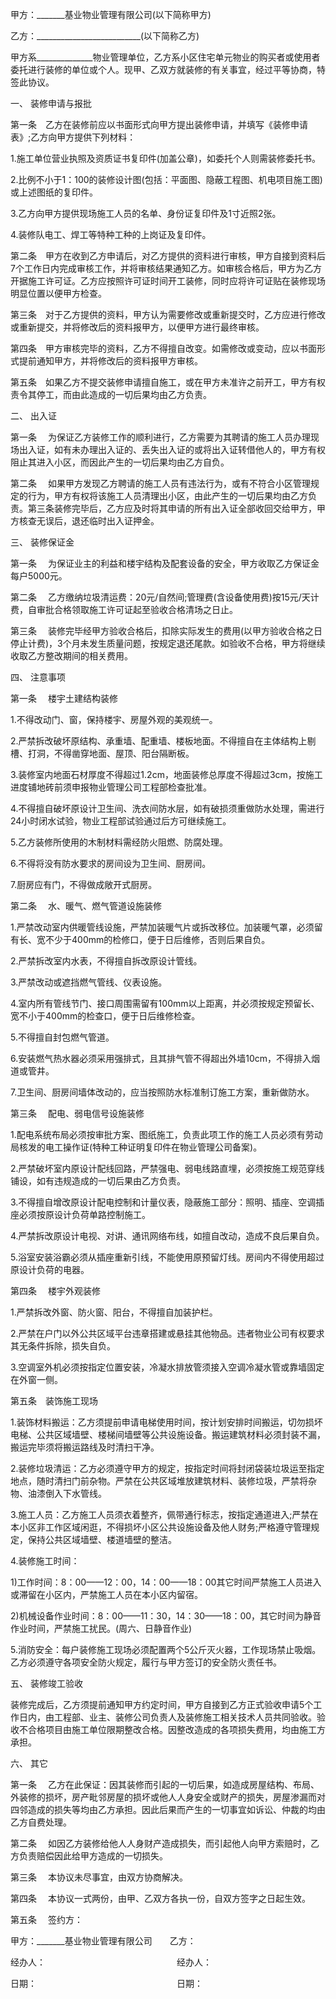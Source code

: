 
 


甲方：_______基业物业管理有限公司(以下简称甲方)


乙方：__________________________(以下简称乙方)


甲方系______________物业管理单位，乙方系小区住宅单元物业的购买者或使用者委托进行装修的单位或个人。现甲、乙双方就装修的有关事宜，经过平等协商，特签此协议。


一、 装修申请与报批


第一条　乙方在装修前应以书面形式向甲方提出装修申请，并填写《装修申请表》;乙方向甲方提供下列材料：


1.施工单位营业执照及资质证书复印件(加盖公章)，如委托个人则需装修委托书。


2.比例不小于1：100的装修设计图(包括：平面图、隐蔽工程图、机电项目施工图)或上述图纸的复印件。


3.乙方向甲方提供现场施工人员的名单、身份证复印件及1寸近照2张。


4.装修队电工、焊工等特种工种的上岗证及复印件。


第二条　甲方在收到乙方申请后，对乙方提供的资料进行审核，甲方自接到资料后7个工作日内完成审核工作，并将审核结果通知乙方。如审核合格后，甲方为乙方开据施工许可证。乙方应按照许可证时间开工装修，同时应将许可证贴在装修现场明显位置以便甲方检查。


第三条　对于乙方提供的资料，甲方认为需要修改或重新提交时，乙方应进行修改或重新提交，并将修改后的资料报甲方，以便甲方进行最终审核。


第四条　甲方审核完毕的资料，乙方不得擅自改变。如需修改或变动，应以书面形式提前通知甲方，并将修改后的资料报甲方审核。


第五条　如果乙方不提交装修申请擅自施工，或在甲方未准许之前开工，甲方有权责令其停工，而由此造成的一切后果均由乙方负责。


二、 出入证


第一条　 为保证乙方装修工作的顺利进行，乙方需要为其聘请的施工人员办理现场出入证，如有未办理出入证的、丢失出入证的或将出入证转借他人的，甲方有权阻止其进入小区，而因此产生的一切后果均由乙方自负。


第二条　 如果甲方发现乙方聘请的施工人员有违法行为，或有不符合小区管理规定的行为，甲方有权将该施工人员清理出小区，由此产生的一切后果均由乙方负责。第三条装修完毕后，乙方应及时将其申请的所有出入证全部收回交给甲方，甲方核查无误后，退还临时出入证押金。


三、 装修保证金


第一条　 为保证业主的利益和楼宇结构及配套设备的安全，甲方收取乙方保证金每户5000元。


第二条　 乙方缴纳垃圾清运费：20元/自然间;管理费(含设备使用费)按15元/天计费，自审批合格领取施工许可证起至验收合格清场之日止。


第三条　 装修完毕经甲方验收合格后，扣除实际发生的费用(以甲方验收合格之日停止计费)，3个月未发生质量问题，按规定退还尾款。如验收不合格，甲方将继续收取乙方整改期间的相关费用。


四、 注意事项


第一条　 楼宇土建结构装修


1.不得改动门、窗，保持楼宇、房屋外观的美观统一。


2.严禁拆改破坏原结构、承重墙、配重墙、楼板地面。不得擅自在主体结构上剔槽、打洞，不得凿穿地面、屋顶、阳台隔断板。


3.装修室内地面石材厚度不得超过1.2cm，地面装修总厚度不得超过3cm，按施工进度铺地砖前须申报物业管理公司工程部检查批准。


4.不得擅自破坏原设计卫生间、洗衣间防水层，如有破损须重做防水处理，需进行24小时闭水试验，物业工程部试验通过后方可继续施工。


5.乙方装修所使用的木制材料需经防火阻燃、防腐处理。


6.不得将没有防水要求的房间设为卫生间、厨房间。


7.厨房应有门，不得做成敞开式厨房。


第二条　 水、暖气、燃气管道设施装修


1.严禁改动室内供暖管线设施，严禁加装暖气片或拆改移位。加装暖气罩，必须留有长、宽不少于400mm的检修口，便于日后维修，否则后果自负。


2.严禁拆改室内水表，不得擅自拆改原设计管线。


3.严禁改动或遮挡燃气管线、仪表设施。


4.室内所有管线节门、接口周围需留有100mm以上距离，并必须按规定预留长、宽不小于400mm的检查口，便于日后维修检查。


5.不得擅自封包燃气管道。


6.安装燃气热水器必须采用强排式，且其排气管不得超出外墙10cm，不得排入烟道或管井。


7.卫生间、厨房间墙体改动的，应当按照防水标准制订施工方案，重新做防水。


第三条　 配电、弱电信号设施装修


1.配电系统布局必须按审批方案、图纸施工，负责此项工作的施工人员必须有劳动局核发的电工操作证(特种工种证明复印件在物业管理公司备案)。


2.严禁破坏室内原设计配线回路，严禁强电、弱电线路直埋，必须按施工规范穿线铺设，如有违规造成的一切后果由乙方负责。


3.不得擅自增改原设计配电控制和计量仪表，隐蔽施工部分：照明、插座、空调插座必须按原设计负荷单路控制施工。


4.严禁拆改原设计电视、对讲、通讯网络布线，如擅自改动，造成不良后果自负。


5.浴室安装浴霸必须从插座重新引线，不能使用原预留灯线。房间内不得使用超过原设计负荷的电器。


第四条　 楼宇外观装修


1.严禁拆改外窗、防火窗、阳台，不得擅自加装护栏。


2.严禁在户门以外公共区域平台违章搭建或悬挂其他物品。违者物业公司有权要求其无条件拆除，损失自负。


3.空调室外机必须按指定位置安装，冷凝水排放管须接入空调冷凝水管或靠墙固定在外窗一侧。


第五条　装饰施工现场


1.装饰材料搬运：乙方须提前申请电梯使用时间，按计划安排时间搬运，切勿损坏电梯、公共区域墙壁、楼梯间墙壁等公共设施设备。搬运建筑材料必须封装不漏，搬运完毕须将搬运路线及时清扫干净。


2.装修垃圾清运：乙方必须遵守甲方的规定，按指定时间将封闭袋装垃圾运至指定地点，随时清扫门前杂物。严禁在公共区域堆放建筑材料、装修垃圾，严禁将杂物、油漆倒入下水管线。


3.施工人员：乙方施工人员须衣着整齐，佩带通行标志，按指定通道进入;严禁在本小区非工作区域闲逛，不得损坏小区公共设施设备及他人财务;严格遵守管理规定，保持公共区域墙壁、楼道墙壁的整洁。


4.装修施工时间：


1)工作时间：8：00——12：00，14：00——18：00其它时间严禁施工人员进入或滞留在小区内，严禁施工人员在本小区内留宿。


2)机械设备作业时间：8：00——11：30，14：30——18：00，其它时间为静音作业时间，严禁施工扰民。(周六、日静音作业)


5.消防安全：每户装修施工现场必须配置两个5公斤灭火器，工作现场禁止吸烟。乙方必须遵守各项安全防火规定，履行与甲方签订的安全防火责任书。


五、 装修竣工验收


装修完成后，乙方须提前通知甲方约定时间，甲方自接到乙方正式验收申请5个工作日内，由工程部、业主、装修公司负责人及装修施工相关技术人员共同验收。验收不合格项目由施工单位限期整改合格。因整改造成的各项损失费用，均由施工方承担。


六、 其它


第一条　 乙方在此保证：因其装修而引起的一切后果，如造成房屋结构、布局、外装修的损坏，房产毗邻房屋的损坏或他人人身安全或财产的损失，房屋渗漏而对四邻造成的损失等均由乙方承担。因此后果而产生的一切事宜如诉讼、仲裁的均由乙方自费处理。


第二条　 如因乙方装修给他人人身财产造成损失，而引起他人向甲方索赔时，乙方负责赔偿因此给甲方造成的一切损失。


第三条　 本协议未尽事宜，由双方协商解决。


第四条　 本协议一式两份，由甲、乙双方各执一份，自双方签字之日起生效。


第五条　 签约方：


甲方：_______基业物业管理有限公司　　乙方：


经办人：　　　　　　　　　　　　　　　经办人：


日期：　　　　　　　　　　　　　　　　日期：
 


 

 
 
 
 
 
  


  
 

  


  


  
 
 
 
 

